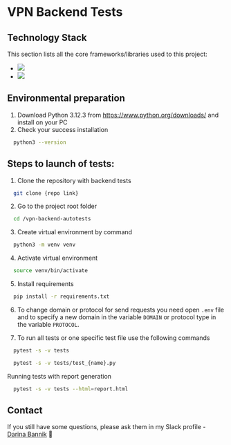 # VPN Backend Tests

## Technology Stack
This section lists all the core frameworks/libraries used to this project:
- <img src="https://img.shields.io/badge/Python-3776AB?style=for-the-badge&logo=python&logoColor=yellow"/>
- <img src="https://img.shields.io/badge/Pytest-FFFFFF?style=for-the-badge&logo=pytest&logoColor=yellow"/>


## Environmental preparation 
1. Download Python 3.12.3 from https://www.python.org/downloads/ and install on your PC
2. Check your success installation
```sh
  python3 --version
  ```

## Steps to launch of tests:
1. Clone the repository with backend tests 
```sh
  git clone {repo link}
  ```
2. Go to the project root folder
```sh
  cd /vpn-backend-autotests
  ```
3. Create virtual environment by command
```sh
  python3 -m venv venv
  ```
4. Activate virtual environment
```sh
  source venv/bin/activate
  ```

5. Install requirements
```sh
  pip install -r requirements.txt
  ```
6. To change domain or protocol for send requests you need open `.env` file and to 
specify a new domain in the variable  `DOMAIN` or protocol type in the variable `PROTOCOL`.


7. To run all tests or one specific test file use the following commands
```sh
  pytest -s -v tests
  ```
```sh
  pytest -s -v tests/test_{name}.py
  ```
Running tests with report generation 
```sh
  pytest -s -v tests --html=report.html
  ```

## Contact
If you still have some questions, please ask them in my Slack profile - [Darina Bannik]() 🙌














